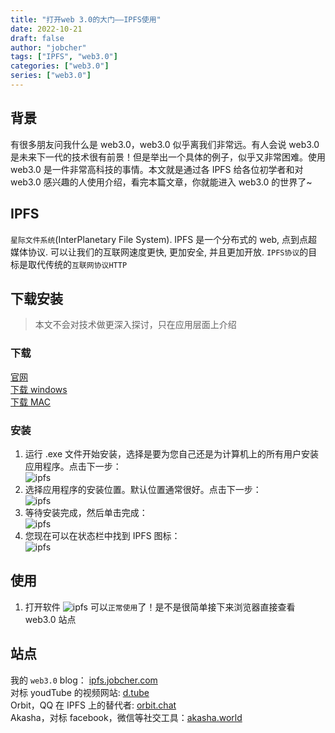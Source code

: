 ```yaml
---
title: "打开web 3.0的大门——IPFS使用"
date: 2022-10-21
draft: false
author: "jobcher"
tags: ["IPFS", "web3.0"]
categories: ["web3.0"]
series: ["web3.0"]
---
```


## 背景

有很多朋友问我什么是 web3.0，web3.0 似乎离我们非常远。有人会说 web3.0 是未来下一代的技术很有前景！但是举出一个具体的例子，似乎又非常困难。使用 web3.0 是一件非常高科技的事情。本文就是通过各 IPFS 给各位初学者和对 web3.0 感兴趣的人使用介绍，看完本篇文章，你就能进入 web3.0 的世界了~

## IPFS

`星际文件系统`(InterPlanetary File System). IPFS 是一个分布式的 web, 点到点超媒体协议. 可以让我们的互联网速度更快, 更加安全, 并且更加开放. `IPFS协议`的目标是取代传统的`互联网协议HTTP`

## 下载安装

> 本文不会对技术做更深入探讨，只在应用层面上介绍

### 下载

[官网](https://docs.ipfs.tech/install/ipfs-desktop/#windows)  
[下载 windows](https://github.com/ipfs/ipfs-desktop/releases/download/v0.24.0/IPFS-Desktop-Setup-0.24.0.exe)  
[下载 MAC](https://github.com/ipfs/ipfs-desktop/releases/download/v0.24.0/IPFS-Desktop-0.24.0.dmg)

### 安装

1. 运行 .exe 文件开始安装，选择是要为您自己还是为计算机上的所有用户安装应用程序。点击下一步：  
   ![ipfs](/images/install-windows-install-options.93daddc8.png)
2. 选择应用程序的安装位置。默认位置通常很好。点击下一步：  
   ![ipfs](/images/install-windows-install-location.6b405e91.png)
3. 等待安装完成，然后单击完成：  
   ![ipfs](/images/install-windows-install-finish.0b8dd163.png)
4. 您现在可以在状态栏中找到 IPFS 图标：  
   ![ipfs](/images/install-windows-ipfs-desktop-status-bar.bb794c27.png)

## 使用

1. 打开软件
   ![ipfs](/images/IPFS-open.png)
   可以`正常使用`了！是不是很简单接下来浏览器直接查看 web3.0 站点

## 站点

我的 `web3.0` blog： [ipfs.jobcher.com](https://ipfs.jobcher.com)  
对标 youdTube 的视频网站: [d.tube](https://ipfs.io/ipfs/QmbMtArYSo3DPjVFiyPdiJu1wsWFeFAEMikD8EMGwdNZwt/)  
Orbit，QQ 在 IPFS 上的替代者: [orbit.chat](https://orbit.chat)  
Akasha，对标 facebook，微信等社交工具：[akasha.world](https://akasha.world)
